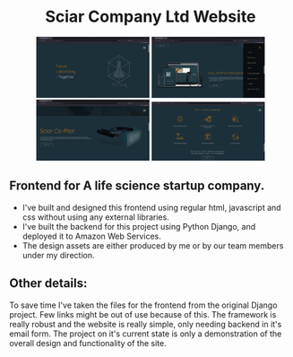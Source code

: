 <h1 align="center">
  <br>
    Sciar Company Ltd Website
  <br>
</h1>


<div align="center"> 
  <img src="images/sci_3.png" width="40%"></img>
  <img src="images/sci_1.png" width="40%"></img>
  <img src="images/sci_2.png" width="40%"></img>
  <img src="images/sci_4.png" width="40%"></img>
</div>


## Frontend for A life science startup company.

* I've built and designed this frontend using regular html, javascript and css without using any external libraries. 
* I've built the backend for this project using Python Django, and deployed it to Amazon Web Services.
* The design assets are either produced by me or by our team members under my direction.

## Other details:

<p>
To save time I've taken the files for the frontend from the original Django project. Few links might be out of use because of this. The framework is really robust and the website is really simple, only needing backend in it's email form. The project on it's current state is only a demonstration of the overall design and functionality of the site.

</p>


